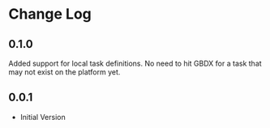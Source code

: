 # Change Log

## 0.1.0

Added support for local task definitions. No need to hit GBDX for a task that may not exist on the platform yet.

## 0.0.1

- Initial Version
